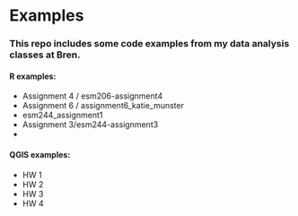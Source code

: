 # Examples

### This repo includes some code examples from my data analysis classes at Bren.

#### R examples:
  - Assignment 4 / esm206-assignment4
  - Assignment 6 / assignment6_katie_munster
  - esm244_assignment1
  - Assignment 3/esm244-assignment3
  - 

#### QGIS examples:
  - HW 1
  - HW 2
  - HW 3
  - HW 4
